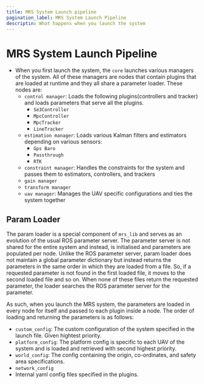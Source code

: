 ```yaml
---
title: MRS System Launch pipeline
pagination_label: MRS System Launch Pipeline
descriptin: What happens when you launch the system
---
```


# MRS System Launch Pipeline

- When you first launch the system, the `core` launches various managers of the system. All of these managers are nodes that contain plugins that are loaded at runtime and they all share a parameter loader. These nodes are:
  - `control manager`: Loads the following plugins(controllers and tracker) and loads parameters that serve all the plugins.
    - `Se3Controller`
    - `MpcController`
    - `MpcTracker`
    - `LineTracker`
  - `estimation manager`: Loads various Kalman filters and estimators depending on various sensors:
    - `Gps Baro`
    - `Passthrough`
    - `RTK`
  - `constraint manager`: Handles the constraints for the system and passes them to estimators, controllers, and trackers
  - `gain manager`
  - `transform manager`
  - `uav manager`: Manages the UAV specific configurations and ties the system together


## Param Loader

The param loader is a special component of `mrs_lib` and serves as an evolution of the usual ROS parameter server. The parameter server is not shared for the entire system and instead, is initialised and parameters are populated per node. Unlike the ROS parameter server, param loader does not maintain a global parameter dictionary but instead returns the parameters in the same order in which they are loaded from a file. So, if a requested parameter is not found in the first loaded file, it moves to the second loaded file and so on. When none of these files return the requested parameter, the loader searches the ROS parameter server for the parameter.

As such, when you launch the MRS system, the parameters are loaded in every node for itself and passed to each plugin inside a node. The order of loading and returning the parameters is as follows:

- `custom_config`: The custom configuration of the system specified in the launch file. Given hightest priority.
- `platform_config`: The platform config is specific to each UAV of the system and is loaded and retrieved with second highest priority.
- `world_config`: The config containing the origin, co-ordinates, and safety area specifications.
- `network_config`
- Internal yaml config files specified in the plugins.



